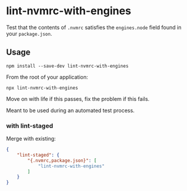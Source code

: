 # lint-nvmrc-with-engines

Test that the contents of `.nvmrc` satisfies the `engines.node` field found in your `package.json`.

## Usage

`npm install --save-dev lint-nvmrc-with-engines`

From the root of your application:

`npx lint-nvmrc-with-engines`

Move on with life if this passes, fix the problem if this fails.

Meant to be used during an automated test process.

### with lint-staged

Merge with existing:

```json
{
    "lint-staged": {
        "{.nvmrc,package.json}": [
            "lint-nvmrc-with-engines"
        ]
    }
}
```